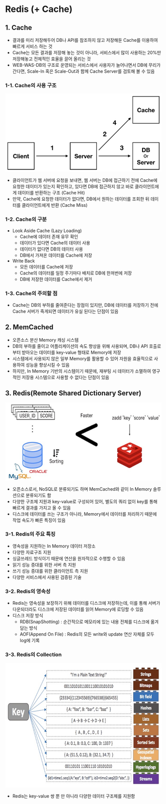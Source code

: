 # Redis (+ Cache)

## 1. Cache
- 결과를 미리 저장해두어 DB나 API를 참조하지 않고 저장해둔 Cache를 이용하여 빠르게 서비스 하는 것
- Cache는 모든 결과를 저장해 놓는 것이 아니라, 서비스에서 많이 사용하는 20%만 저장해놓고 전체적인 효율을 끌어 올리는 것
- WEB-WAS-DB의 구조로 운영되는 서비스에서 사용자가 늘어나면서 DB에 무리가 간다면, Scale-In 혹은 Scale-Out과 함께 Cache Server를 검토해 볼 수 있음

### 1-1. Cache의 사용 구조

<p align="center"><img src="../imagespace/redis1.jpg" height=250></p>

- 클라이언트가 웹 서버에 요청을 보내면, 웹 서버는 DB에 접근하기 전에 Cache에 요청한 데이터가 있는지 확인하고, 있다면 DB에 접근하지 않고 바로 클라이언트에게 데이터를 반환하는 구조 (Cache Hit)
- 만약, Cache에 요청한 데이터가 없다면, DB에서 원하는 데이터를 조회한 뒤 데이터를 클라이언트에게 반환 (Cache Miss)

### 1-2. Cache의 구분
- Look Aside Cache (Lazy Loading)
  - Cache에 데이터 존재 유무 확인
  - 데이터가 있다면 Cache의 데이터 사용
  - 데이터가 없다면 DB의 데이터 사용
  - DB에서 가져온 데이터를 Cache에 저장
- Write Back
  - 모든 데이터를 Cache에 저장
  - Cache의 데이터를 일정 주기마다 배치로 DB에 한꺼번에 저장
  - DB에 저장한 데이터를 Cache에서 제거

### 1-3. Cache의 주의할 점
- Cache는 DB의 부하를 줄여준다는 장점이 있지만, DB에 데이터를 저장하기 전에 Cache 서버가 죽게되면 데이터가 유실 된다는 단점이 있음

## 2. MemCached
- 오픈소스 분산 Memory 캐싱 시스템
- DB의 부하를 줄이고 어플리케이션의 속도 향상을 위해 사용되며, DB나 API 호출로 부터 받아오는 데이터를 key-value 형태로 Memory에 저장
- 시스템에서 사용되지 않은 일부 Memory를 활용할 수 있어 자원을 효율적으로 사용하여 성능을 향상시킬 수 있음
- 하지만, In Memory 기반의 시스템이기 때문에, 재부팅 시 데이터가 소멸하여 영구적인 저장용 시스템으로 사용할 수 없다는 단점이 있음

## 3. Redis(Remote Shared Dictionary Server)

<p align="center"><img src="../imagespace/redis2.jpg" height=250></p>

- 오픈소스로서, NoSQL로 분류되기도 하며 MemCached와 같이 In Memory 솔루션으로 분류되기도 함
- 다양한 구조체 지원과 key-value로 구성되어 있어, 별도의 쿼리 없이 key를 통해 빠르게 결과를 가지고 올 수 있음
- 디스크에 데이터를 쓰는 구조가 아니라, Memory에서 데이터를 처리하기 때문에 작업 속도가 빠른 특징이 있음

### 3-1. Redis의 주요 특징
- 영속성을 지원하는 In Memory 데이터 저장소
- 다양한 자료구조 지원
- 싱글쓰레드 방식이기 때문에 연산을 원자적으로 수행할 수 있음
- 읽기 성능 증대를 위한 서버 측 지원
- 쓰기 성능 증대를 위한 클라이언트 측 지원
- 다양한 서비스에서 사용된 검증된 기술

### 3-2. Redis의 영속성
- Redis는 영속성을 보장하기 위해 데이터를 디스크에 저장하는데, 이를 통해 서버가 다운되더라도 디스크에 저장된 데이터를 읽어 Memory에 로딩할 수 있음
- 디스크 저장 방식
  - RDB(SnapShotting) : 순간적으로 메모리에 있는 내용 전체를 디스크에 옮겨 담는 방식
  - AOF(Append On File) : Redis의 모든 write와 update 연산 자체를 모두 log에 기록

### 3-3. Redis의 Collection

<p align="center"><img src="../imagespace/redis3.jpg" height=400></p>

- Redis는 key-value 쌍 뿐 만 아니라 다양한 데이터 구조체를 지원함